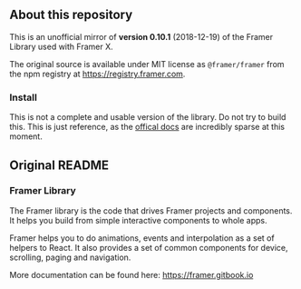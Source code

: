 ## About this repository

This is an unofficial mirror of **version 0.10.1** (2018-12-19) of the Framer Library used with Framer X.  

The original source is available under MIT license as `@framer/framer` from the npm registry at https://registry.framer.com.

### Install

This is not a complete and usable version of the library.  Do not try to build this.  This is just reference, as the [offical docs](https://framer.gitbook.io/framer/code/framer.js) are incredibly sparse at this moment.



## Original README

### Framer Library

The Framer library is the code that drives Framer projects and components. It helps you build from simple interactive components to whole apps.

Framer helps you to do animations, events and interpolation as a set of helpers to React. It also provides a set of common components for device, scrolling, paging and navigation.

More documentation can be found here: https://framer.gitbook.io
